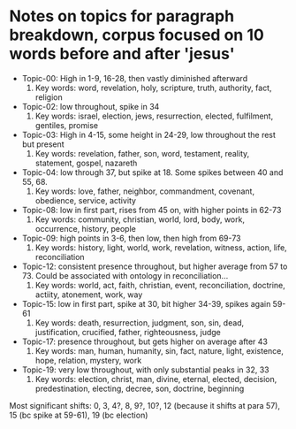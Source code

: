 # Notes on topics for paragraph breakdown, corpus focused on 10 words before and after 'jesus'

- Topic-00: High in 1-9, 16-28, then vastly diminished afterward
  1. Key words: word, revelation, holy, scripture, truth, authority, fact, religion
- Topic-02: low throughout, spike in 34
  1. Key words: israel, election, jews, resurrection, elected, fulfilment, gentiles, promise
- Topic-03: High in 4-15, some height in 24-29, low throughout the rest but present
  1. Key words: revelation, father, son, word, testament, reality, statement, gospel, nazareth
- Topic-04: low through 37, but spike at 18. Some spikes between 40 and 55, 68.
  1. Key words: love, father, neighbor, commandment, covenant, obedience, service, activity
- Topic-08: low in first part, rises from 45 on, with higher points in 62-73
  1. Key words: community, christian, world, lord, body, work, occurrence, history, people
- Topic-09: high points in 3-6, then low, then high from 69-73
  1. Key words: history, light, world, work, revelation, witness, action, life, reconciliation
- Topic-12: consistent presence throughout, but higher average from 57 to 73. Could be associated with ontology in reconciliation...
  1. Key words: world, act, faith, christian, event, reconciliation, doctrine, actiity, atonement, work, way
- Topic-15: low in first part, spike at 30, bit higher 34-39, spikes again 59-61
  1. Key words: death, resurrection, judgment, son, sin, dead, justification, crucified, father, righteousness, judge
- Topic-17: presence throughout, but gets higher on average after 43
  1. Key words: man, human, humanity, sin, fact, nature, light, existence, hope, relation, mystery, work
- Topic-19: very low throughout, with only substantial peaks in 32, 33
  1. Key words: election, christ, man, divine, eternal, elected, decision, predestination, electing, decree, son, doctrine, beginning


Most significant shifts: 0, 3, 4?, 8, 9?, 10?, 12 (because it shifts at para 57), 15 (bc spike at 59-61), 19 (bc election)
